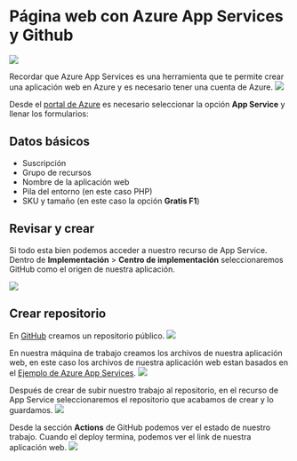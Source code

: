# Página web con Azure App Services y Github
![](screenshots/K_007.jpg)

Recordar que Azure App Services es una herramienta que te permite crear una aplicación web en Azure y es necesario tener una cuenta de Azure.
![](screenshots/K.jpg)


Desde el [portal de Azure](https://portal.azure.com) es necesario seleccionar la opción **App Service** y llenar los formularios:

## Datos básicos
- Suscripción
- Grupo de recursos
- Nombre de la aplicación web
- Pila del entorno (en este caso PHP)
- SKU y tamaño (en este caso la opción **Gratis F1**)

## Revisar y crear 
Si todo esta bien podemos acceder a nuestro recurso de App Service. Dentro de **Implementación** > **Centro de implementación** seleccionaremos GitHub como el origen de nuestra aplicación.

![](screenshots/K_001.jpg)

## Crear repositorio
En [GitHub](https://github.com) creamos un repositorio público. 
![](screenshots/K_002.jpg)

En nuestra máquina de trabajo creamos los archivos de nuestra aplicación web, en este caso los archivos de nuestra aplicación web estan basados en el [Ejemplo de Azure App Services](https://github.com/adnksharp/Azure-AS-Template).
![](screenshots/K_004.jpg)

Después de crear de subir nuestro trabajo al repositorio, en el recurso de App Service seleccionaremos el repositorio que acabamos de crear y lo guardamos.
![](screenshots/K_005.jpg)

Desde la sección **Actions** de GitHub podemos ver el estado de nuestro trabajo. Cuando el deploy termina, podemos ver el link de nuestra aplicación web. 
![](screenshots/K_006.jpg)
